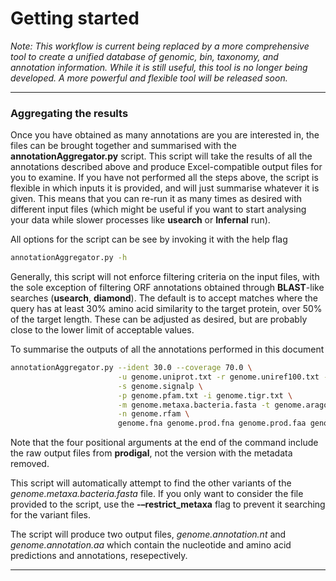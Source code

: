 # Getting started

*Note: This workflow is current being replaced by a more comprehensive tool to create a unified database of genomic, bin, taxonomy, and annotation information. While it is still useful, this tool is no longer being developed. A more powerful and flexible tool will be released soon.*

----

### Aggregating the results

Once you have obtained as many annotations are you are interested in, the files can be brought together and summarised with the **annotationAggregator.py** script. This script will take the results of all the annotations described above and produce Excel-compatible output files for you to examine. If you have not performed all the steps above, the script is flexible in which inputs it is provided, and will just summarise whatever it is given. This means that you can re-run it as many times as desired with different input files (which might be useful if you want to start analysing your data while slower processes like **usearch** or **Infernal** run).

All options for the script can be see by invoking it with the help flag

```bash
annotationAggregator.py -h
```

Generally, this script will not enforce filtering criteria on the input files, with the sole exception of filtering ORF annotations obtained through **BLAST**-like searches (**usearch**, **diamond**). The default is to accept matches where the query has at least 30% amino acid similarity to the target protein, over 50% of the target length. These can be adjusted as desired, but are probably close to the lower limit of acceptable values.

To summarise the outputs of all the annotations performed in this document

```bash
annotationAggregator.py --ident 30.0 --coverage 70.0 \
                        -u genome.uniprot.txt -r genome.uniref100.txt -k genome.kegg.txt \
                        -s genome.signalp \
                        -p genome.pfam.txt -i genome.tigr.txt \
                        -m genome.metaxa.bacteria.fasta -t genome.aragorn \
                        -n genome.rfam \
                        genome.fna genome.prod.fna genome.prod.faa genome.annotation
```

Note that the four positional arguments at the end of the command include the raw output files from **prodigal**, not the version with the metadata removed.

This script will automatically attempt to find the other variants of the *genome.metaxa.bacteria.fasta* file. If you only want to consider the file provided to the script, use the **-–restrict_metaxa** flag to prevent it searching for the variant files.

The script will produce two output files, *genome.annotation.nt* and *genome.annotation.aa* which contain the nucleotide and amino acid predictions and annotations, resepectively.

----

